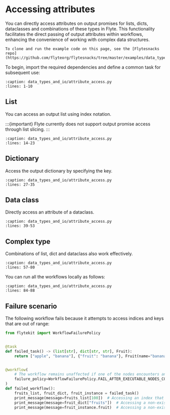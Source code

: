 # Accessing attributes

You can directly access attributes on output promises for lists, dicts, dataclasses and combinations of these types in Flyte. This functionality facilitates the direct passing of output attributes within workflows,
enhancing the convenience of working with complex data structures.

```{note}
To clone and run the example code on this page, see the [Flytesnacks repo](https://github.com/flyteorg/flytesnacks/tree/master/examples/data_types_and_io/).
```

To begin, import the required dependencies and define a common task for subsequent use:

```{rli} https://raw.githubusercontent.com/flyteorg/flytesnacks/69dbe4840031a85d79d9ded25f80397c6834752d/examples/data_types_and_io/data_types_and_io/attribute_access.py
:caption: data_types_and_io/attribute_access.py
:lines: 1-10
```

## List
You can access an output list using index notation.

:::{important}
Flyte currently does not support output promise access through list slicing.
:::

```{rli} https://raw.githubusercontent.com/flyteorg/flytesnacks/69dbe4840031a85d79d9ded25f80397c6834752d/examples/data_types_and_io/data_types_and_io/attribute_access.py
:caption: data_types_and_io/attribute_access.py
:lines: 14-23
```

## Dictionary
Access the output dictionary by specifying the key.

```{rli} https://raw.githubusercontent.com/flyteorg/flytesnacks/69dbe4840031a85d79d9ded25f80397c6834752d/examples/data_types_and_io/data_types_and_io/attribute_access.py
:caption: data_types_and_io/attribute_access.py
:lines: 27-35
```

## Data class
Directly access an attribute of a dataclass.

```{rli} https://raw.githubusercontent.com/flyteorg/flytesnacks/69dbe4840031a85d79d9ded25f80397c6834752d/examples/data_types_and_io/data_types_and_io/attribute_access.py
:caption: data_types_and_io/attribute_access.py
:lines: 39-53
```

## Complex type
Combinations of list, dict and dataclass also work effectively.

```{rli} https://raw.githubusercontent.com/flyteorg/flytesnacks/69dbe4840031a85d79d9ded25f80397c6834752d/examples/data_types_and_io/data_types_and_io/attribute_access.py
:caption: data_types_and_io/attribute_access.py
:lines: 57-80
```

You can run all the workflows locally as follows:

```{rli} https://raw.githubusercontent.com/flyteorg/flytesnacks/69dbe4840031a85d79d9ded25f80397c6834752d/examples/data_types_and_io/data_types_and_io/attribute_access.py
:caption: data_types_and_io/attribute_access.py
:lines: 84-88
```

## Failure scenario
The following workflow fails because it attempts to access indices and keys that are out of range:

```python
from flytekit import WorkflowFailurePolicy


@task
def failed_task() -> (list[str], dict[str, str], Fruit):
    return ["apple", "banana"], {"fruit": "banana"}, Fruit(name="banana")


@workflow(
    # The workflow remains unaffected if one of the nodes encounters an error, as long as other executable nodes are still available
    failure_policy=WorkflowFailurePolicy.FAIL_AFTER_EXECUTABLE_NODES_COMPLETE
)
def failed_workflow():
    fruits_list, fruit_dict, fruit_instance = failed_task()
    print_message(message=fruits_list[100])  # Accessing an index that doesn't exist
    print_message(message=fruit_dict["fruits"])  # Accessing a non-existent key
    print_message(message=fruit_instance.fruit)  # Accessing a non-existent param
```
